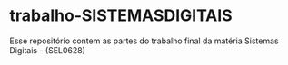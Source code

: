 # trabalho-SISTEMASDIGITAIS
Esse repositório contem as partes do trabalho final da matéria Sistemas Digitais - (SEL0628)
